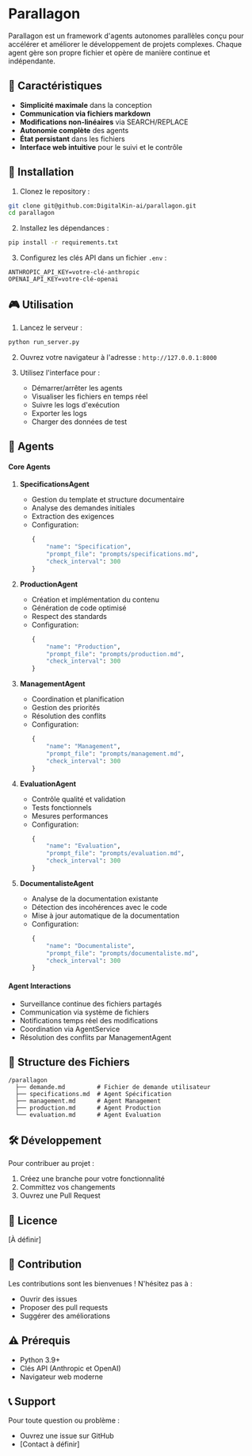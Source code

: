 # Parallagon

Parallagon est un framework d'agents autonomes parallèles conçu pour accélérer et améliorer le développement de projets complexes. Chaque agent gère son propre fichier et opère de manière continue et indépendante.

## 🌟 Caractéristiques

- **Simplicité maximale** dans la conception
- **Communication via fichiers markdown**
- **Modifications non-linéaires** via SEARCH/REPLACE
- **Autonomie complète** des agents
- **État persistant** dans les fichiers
- **Interface web intuitive** pour le suivi et le contrôle

## 🚀 Installation

1. Clonez le repository :
```bash
git clone git@github.com:DigitalKin-ai/parallagon.git
cd parallagon
```

2. Installez les dépendances :
```bash
pip install -r requirements.txt
```

3. Configurez les clés API dans un fichier `.env` :
```env
ANTHROPIC_API_KEY=votre-clé-anthropic
OPENAI_API_KEY=votre-clé-openai
```

## 🎮 Utilisation

1. Lancez le serveur :
```bash
python run_server.py
```

2. Ouvrez votre navigateur à l'adresse : `http://127.0.0.1:8000`

3. Utilisez l'interface pour :
   - Démarrer/arrêter les agents
   - Visualiser les fichiers en temps réel
   - Suivre les logs d'exécution
   - Exporter les logs
   - Charger des données de test

## 🤖 Agents

#### Core Agents
1. **SpecificationsAgent**
   - Gestion du template et structure documentaire
   - Analyse des demandes initiales
   - Extraction des exigences
   - Configuration:
     ```python
     {
         "name": "Specification",
         "prompt_file": "prompts/specifications.md",
         "check_interval": 300
     }
     ```

2. **ProductionAgent**
   - Création et implémentation du contenu
   - Génération de code optimisé
   - Respect des standards
   - Configuration:
     ```python
     {
         "name": "Production",
         "prompt_file": "prompts/production.md",
         "check_interval": 300
     }
     ```

3. **ManagementAgent**
   - Coordination et planification
   - Gestion des priorités
   - Résolution des conflits
   - Configuration:
     ```python
     {
         "name": "Management",
         "prompt_file": "prompts/management.md",
         "check_interval": 300
     }
     ```

4. **EvaluationAgent**
   - Contrôle qualité et validation
   - Tests fonctionnels
   - Mesures performances
   - Configuration:
     ```python
     {
         "name": "Evaluation",
         "prompt_file": "prompts/evaluation.md",
         "check_interval": 300
     }
     ```

5. **DocumentalisteAgent**
   - Analyse de la documentation existante
   - Détection des incohérences avec le code
   - Mise à jour automatique de la documentation
   - Configuration:
     ```python
     {
         "name": "Documentaliste",
         "prompt_file": "prompts/documentaliste.md",
         "check_interval": 300
     }
     ```

#### Agent Interactions
- Surveillance continue des fichiers partagés
- Communication via système de fichiers
- Notifications temps réel des modifications
- Coordination via AgentService
- Résolution des conflits par ManagementAgent

## 📁 Structure des Fichiers

```plaintext
/parallagon
  ├── demande.md         # Fichier de demande utilisateur
  ├── specifications.md  # Agent Spécification
  ├── management.md      # Agent Management
  ├── production.md      # Agent Production
  └── evaluation.md      # Agent Evaluation
```

## 🛠️ Développement

Pour contribuer au projet :

1. Créez une branche pour votre fonctionnalité
2. Committez vos changements
3. Ouvrez une Pull Request

## 📄 Licence

[À définir]

## 🤝 Contribution

Les contributions sont les bienvenues ! N'hésitez pas à :
- Ouvrir des issues
- Proposer des pull requests
- Suggérer des améliorations

## ⚠️ Prérequis

- Python 3.9+
- Clés API (Anthropic et OpenAI)
- Navigateur web moderne

## 📞 Support

Pour toute question ou problème :
- Ouvrez une issue sur GitHub
- [Contact à définir]
